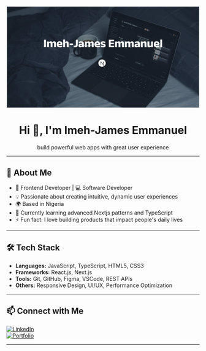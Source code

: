 <!-- Banner image -->
<p align="center">
 <img src="https://github.com/alphaonenfts/alphaonenfts/raw/main/cover.png" alt="Banner" />

</p>

<h1 align="center">Hi 👋, I'm Imeh-James Emmanuel</h1>

<p align="center">
   build powerful web apps with great user experience
</p>

---

## 🚀 About Me

- 🎨 Frontend Developer  |  💻 Software Developer  
- 💡 Passionate about creating intuitive, dynamic user experiences  
- 🌍 Based in Nigeria  
- 🌱 Currently learning advanced Nextjs patterns and TypeScript 
- ⚡ Fun fact: I love building products that impact people's daily lives  

---

## 🛠️ Tech Stack

- **Languages:** JavaScript, TypeScript, HTML5, CSS3  
- **Frameworks:** React.js, Next.js 
- **Tools:** Git, GitHub, Figma, VSCode, REST APIs  
- **Others:** Responsive Design, UI/UX, Performance Optimization  

---

## 📫 Connect with Me

[![LinkedIn](https://img.shields.io/badge/LinkedIn-0077B5?style=for-the-badge&logo=linkedin&logoColor=white)](https://www.linkedin.com/in/emmanuel-imeh-james-32398134b/)  
[![Portfolio](https://img.shields.io/badge/Portfolio-000000?style=for-the-badge&logo=vercel&logoColor=white)](https://james-dev.vercel.app/)  

---

